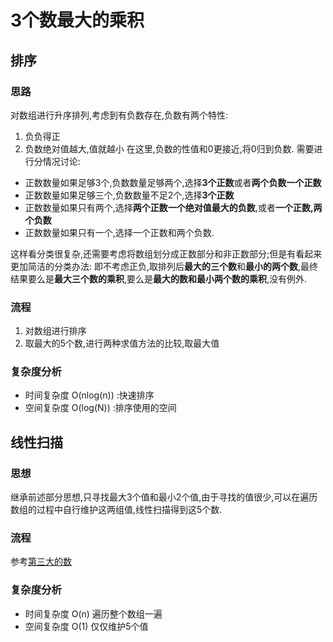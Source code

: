 # 3个数最大的乘积
## 排序
### 思路
对数组进行升序排列,考虑到有负数存在,负数有两个特性:
   1. 负负得正
   2. 负数绝对值越大,值就越小
在这里,负数的性值和0更接近,将0归到负数.
需要进行分情况讨论:
* 正数数量如果足够3个,负数数量足够两个,选择**3个正数**或者**两个负数一个正数**
* 正数数量如果足够三个,负数数量不足2个,选择**3个正数**
* 正数数量如果只有两个,选择**两个正数一个绝对值最大的负数**,或者**一个正数,两个负数**
* 正数数量如果只有一个,选择一个正数和两个负数.

这样看分类很复杂,还需要考虑将数组划分成正数部分和非正数部分;但是有看起来更加简洁的分类办法:
即不考虑正负,取排列后**最大的三个数**和**最小的两个数**,最终结果要么是**最大三个数的乘积**,要么是**最大的数和最小两个数的乘积**,没有例外.
### 流程
1. 对数组进行排序
2. 取最大的5个数,进行两种求值方法的比较,取最大值
### 复杂度分析
* 时间复杂度 O(nlog(n)) :快速排序
* 空间复杂度 O(log(N)) :排序使用的空间

## 线性扫描

### 思想
继承前述部分思想,只寻找最大3个值和最小2个值,由于寻找的值很少,可以在遍历数组的过程中自行维护这两组值,线性扫描得到这5个数.
### 流程
参考[第三大的数](./../414-第三大的数/分享文档.md)
### 复杂度分析
* 时间复杂度 O(n)  遍历整个数组一遍
* 空间复杂度 O(1)  仅仅维护5个值